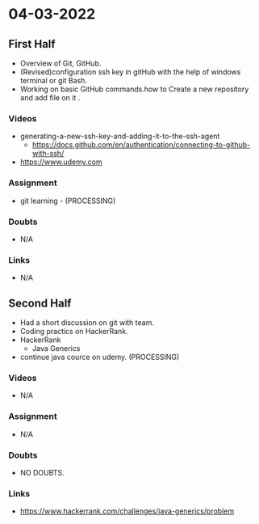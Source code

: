 # 04-03-2022

## First Half

- Overview of Git, GitHub.
- (Revised)configuration ssh key in gitHub with the help of windows terminal or git Bash.
- Working on basic GitHub commands.how to Create a new repository and add file on it . 

### Videos

- generating-a-new-ssh-key-and-adding-it-to-the-ssh-agent
    - https://docs.github.com/en/authentication/connecting-to-github-with-ssh/
- https://www.udemy.com

### Assignment

- git learning - (PROCESSING)

### Doubts

- N/A

### Links

- N/A

## Second Half

- Had a short discussion on git with team.
- Coding practics on HackerRank.
- HackerRank
    - Java Generics
- continue java cource on udemy. (PROCESSING)

### Videos

- N/A

### Assignment 

- N/A 

### Doubts

- NO DOUBTS.

### Links

- https://www.hackerrank.com/challenges/java-generics/problem